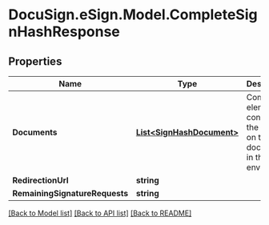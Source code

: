 # DocuSign.eSign.Model.CompleteSignHashResponse
## Properties

Name | Type | Description | Notes
------------ | ------------- | ------------- | -------------
**Documents** | [**List&lt;SignHashDocument&gt;**](SignHashDocument.md) | Complex element contains the details on the documents in the envelope. | [optional] 
**RedirectionUrl** | **string** |  | [optional] 
**RemainingSignatureRequests** | **string** |  | [optional] 

[[Back to Model list]](../README.md#documentation-for-models) [[Back to API list]](../README.md#documentation-for-api-endpoints) [[Back to README]](../README.md)

